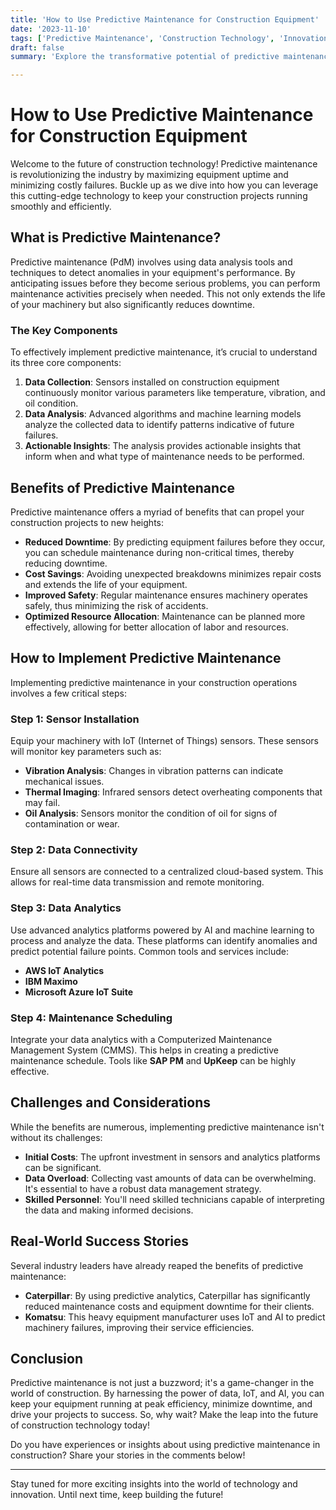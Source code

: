 ```yaml
---
title: 'How to Use Predictive Maintenance for Construction Equipment'
date: '2023-11-10'
tags: ['Predictive Maintenance', 'Construction Technology', 'Innovation']
draft: false
summary: 'Explore the transformative potential of predictive maintenance in construction, ensuring equipment efficiency and minimizing downtime.'

---
```


# How to Use Predictive Maintenance for Construction Equipment

Welcome to the future of construction technology! Predictive maintenance is revolutionizing the industry by maximizing equipment uptime and minimizing costly failures. Buckle up as we dive into how you can leverage this cutting-edge technology to keep your construction projects running smoothly and efficiently.

## What is Predictive Maintenance?

Predictive maintenance (PdM) involves using data analysis tools and techniques to detect anomalies in your equipment's performance. By anticipating issues before they become serious problems, you can perform maintenance activities precisely when needed. This not only extends the life of your machinery but also significantly reduces downtime.

### The Key Components

To effectively implement predictive maintenance, it’s crucial to understand its three core components:

1. **Data Collection**: Sensors installed on construction equipment continuously monitor various parameters like temperature, vibration, and oil condition.
2. **Data Analysis**: Advanced algorithms and machine learning models analyze the collected data to identify patterns indicative of future failures.
3. **Actionable Insights**: The analysis provides actionable insights that inform when and what type of maintenance needs to be performed.

## Benefits of Predictive Maintenance

Predictive maintenance offers a myriad of benefits that can propel your construction projects to new heights:

- **Reduced Downtime**: By predicting equipment failures before they occur, you can schedule maintenance during non-critical times, thereby reducing downtime.
- **Cost Savings**: Avoiding unexpected breakdowns minimizes repair costs and extends the life of your equipment.
- **Improved Safety**: Regular maintenance ensures machinery operates safely, thus minimizing the risk of accidents.
- **Optimized Resource Allocation**: Maintenance can be planned more effectively, allowing for better allocation of labor and resources.

## How to Implement Predictive Maintenance

Implementing predictive maintenance in your construction operations involves a few critical steps:

### Step 1: Sensor Installation

Equip your machinery with IoT (Internet of Things) sensors. These sensors will monitor key parameters such as:

- **Vibration Analysis**: Changes in vibration patterns can indicate mechanical issues.
- **Thermal Imaging**: Infrared sensors detect overheating components that may fail.
- **Oil Analysis**: Sensors monitor the condition of oil for signs of contamination or wear.
  
### Step 2: Data Connectivity

Ensure all sensors are connected to a centralized cloud-based system. This allows for real-time data transmission and remote monitoring.

### Step 3: Data Analytics

Use advanced analytics platforms powered by AI and machine learning to process and analyze the data. These platforms can identify anomalies and predict potential failure points. Common tools and services include:

- **AWS IoT Analytics**
- **IBM Maximo**
- **Microsoft Azure IoT Suite**

### Step 4: Maintenance Scheduling

Integrate your data analytics with a Computerized Maintenance Management System (CMMS). This helps in creating a predictive maintenance schedule. Tools like **SAP PM** and **UpKeep** can be highly effective.

## Challenges and Considerations

While the benefits are numerous, implementing predictive maintenance isn't without its challenges:

- **Initial Costs**: The upfront investment in sensors and analytics platforms can be significant.
- **Data Overload**: Collecting vast amounts of data can be overwhelming. It's essential to have a robust data management strategy.
- **Skilled Personnel**: You'll need skilled technicians capable of interpreting the data and making informed decisions.

## Real-World Success Stories

Several industry leaders have already reaped the benefits of predictive maintenance:

- **Caterpillar**: By using predictive analytics, Caterpillar has significantly reduced maintenance costs and equipment downtime for their clients.
- **Komatsu**: This heavy equipment manufacturer uses IoT and AI to predict machinery failures, improving their service efficiencies.

## Conclusion

Predictive maintenance is not just a buzzword; it's a game-changer in the world of construction. By harnessing the power of data, IoT, and AI, you can keep your equipment running at peak efficiency, minimize downtime, and drive your projects to success. So, why wait? Make the leap into the future of construction technology today!

Do you have experiences or insights about using predictive maintenance in construction? Share your stories in the comments below!

---

Stay tuned for more exciting insights into the world of technology and innovation. Until next time, keep building the future!